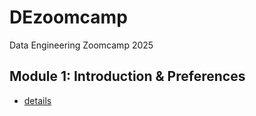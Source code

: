 # DEzoomcamp
Data Engineering Zoomcamp 2025

## Module 1: Introduction & Preferences
- [details](./module1/README.md)
